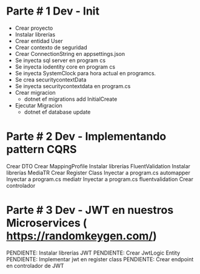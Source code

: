 # Parte # 1 Dev - Init

- Crear proyecto
- Instalar librerías
- Crear entidad User
- Crear contexto de seguridad
- Crear ConnectionString en appsettings.json
- Se inyecta sql server en program cs
- Se inyecta iodentity core en program cs
- Se inyecta SystemClock para hora actual en programcs.
- Se crea securitycontextData
- Se inyecta securitycontextdata en program.cs
- Crear migracion
  - dotnet ef migrations add InitialCreate
- Ejecutar Migracion
  - dotnet ef database update

# Parte # 2 Dev - Implementando pattern CQRS

Crear DTO
Crear MappingProfile
Instalar librerías FluentValidation
Instalar librerías MediaTR
Crear Register Class
Inyectar a program.cs automapper
Inyectar a program.cs mediatr
Inyectar a program.cs fluentvalidation
Crear controlador

# Parte # 3 Dev - JWT en nuestros Microservices ( https://randomkeygen.com/)

PENDIENTE: Instalar librerías JWT
PENDIENTE: Crear JwtLogic Entity
PENDIENTE: Implementar jwt en register class
PENDIENTE: Crear endpoint en controlador de JWT
